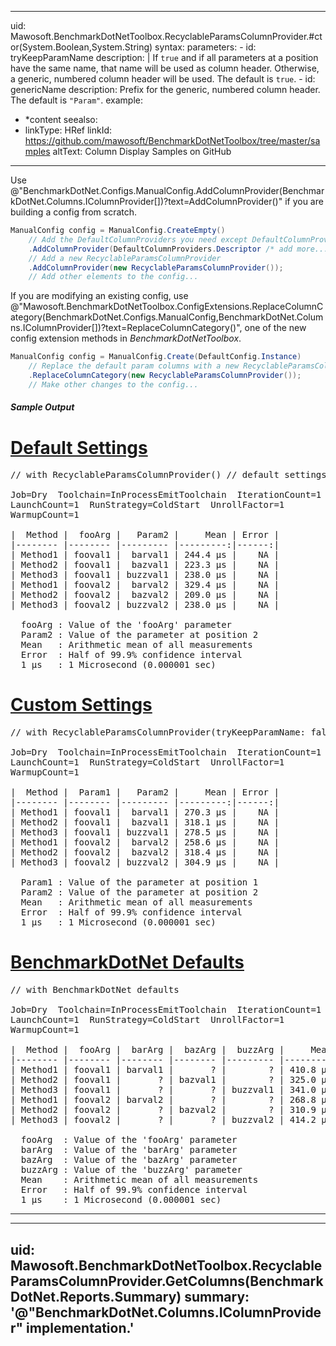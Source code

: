 ﻿---
uid: Mawosoft.BenchmarkDotNetToolbox.RecyclableParamsColumnProvider
summary: An alternative to @"BenchmarkDotNet.Columns.DefaultColumnProviders.Params?displayProperty=nameWithType" that displays parameters in recyclable columns corresponding to parameter position rather than name.
---
---
uid: Mawosoft.BenchmarkDotNetToolbox.RecyclableParamsColumnProvider.#ctor(System.Boolean,System.String)
syntax:
    parameters:
    - id: tryKeepParamName
      description: |
        If `true` and if all parameters at a position have the same name, that name will be used as column
        header. Otherwise, a generic, numbered column header will be used.
        The default is `true`.
    - id: genericName
      description: Prefix for the generic, numbered column header. The default is `"Param"`.
example:
- *content
seealso:
- linkType: HRef
  linkId: https://github.com/mawosoft/BenchmarkDotNetToolbox/tree/master/samples
  altText: Column Display Samples on GitHub
---

Use @"BenchmarkDotNet.Configs.ManualConfig.AddColumnProvider(BenchmarkDotNet.Columns.IColumnProvider[])?text=AddColumnProvider()"
if you are building a config from scratch.

```csharp
ManualConfig config = ManualConfig.CreateEmpty()
    // Add the DefaultColumnProviders you need except DefaultColumnProviders.Params
    .AddColumnProvider(DefaultColumnProviders.Descriptor /* add more... */)
    // Add a new RecyclableParamsColumnProvider
    .AddColumnProvider(new RecyclableParamsColumnProvider());
    // Add other elements to the config...
```


If you are modifying an existing config, use
@"Mawosoft.BenchmarkDotNetToolbox.ConfigExtensions.ReplaceColumnCategory(BenchmarkDotNet.Configs.ManualConfig,BenchmarkDotNet.Columns.IColumnProvider[])?text=ReplaceColumnCategory()",
one of the new config extension methods in *BenchmarkDotNetToolbox*.

```csharp
ManualConfig config = ManualConfig.Create(DefaultConfig.Instance)
    // Replace the default param columns with a new RecyclableParamsColumnProvider
    .ReplaceColumnCategory(new RecyclableParamsColumnProvider());
    // Make other changes to the config...
```

##### Sample Output

# [Default Settings](#tab/tabid-1)
<pre>
// with RecyclableParamsColumnProvider() // default settings

Job=Dry  Toolchain=InProcessEmitToolchain  IterationCount=1  
LaunchCount=1  RunStrategy=ColdStart  UnrollFactor=1  
WarmupCount=1  

|  Method |  fooArg |   Param2 |     Mean | Error |
|-------- |-------- |--------- |---------:|------:|
| Method1 | fooval1 |  barval1 | 244.4 μs |    NA |
| Method2 | fooval1 |  bazval1 | 223.3 μs |    NA |
| Method3 | fooval1 | buzzval1 | 238.0 μs |    NA |
| Method1 | fooval2 |  barval2 | 329.4 μs |    NA |
| Method2 | fooval2 |  bazval2 | 209.0 μs |    NA |
| Method3 | fooval2 | buzzval2 | 238.0 μs |    NA |

  fooArg : Value of the 'fooArg' parameter
  Param2 : Value of the parameter at position 2
  Mean   : Arithmetic mean of all measurements
  Error  : Half of 99.9% confidence interval
  1 μs   : 1 Microsecond (0.000001 sec)
</pre>
# [Custom Settings](#tab/tabid-2)
<pre>
// with RecyclableParamsColumnProvider(tryKeepParamName: false)

Job=Dry  Toolchain=InProcessEmitToolchain  IterationCount=1  
LaunchCount=1  RunStrategy=ColdStart  UnrollFactor=1  
WarmupCount=1  

|  Method |  Param1 |   Param2 |     Mean | Error |
|-------- |-------- |--------- |---------:|------:|
| Method1 | fooval1 |  barval1 | 270.3 μs |    NA |
| Method2 | fooval1 |  bazval1 | 318.1 μs |    NA |
| Method3 | fooval1 | buzzval1 | 278.5 μs |    NA |
| Method1 | fooval2 |  barval2 | 258.6 μs |    NA |
| Method2 | fooval2 |  bazval2 | 318.4 μs |    NA |
| Method3 | fooval2 | buzzval2 | 304.9 μs |    NA |

  Param1 : Value of the parameter at position 1
  Param2 : Value of the parameter at position 2
  Mean   : Arithmetic mean of all measurements
  Error  : Half of 99.9% confidence interval
  1 μs   : 1 Microsecond (0.000001 sec)
</pre>
# [BenchmarkDotNet Defaults](#tab/tabid-3)
<pre>
// with BenchmarkDotNet defaults

Job=Dry  Toolchain=InProcessEmitToolchain  IterationCount=1  
LaunchCount=1  RunStrategy=ColdStart  UnrollFactor=1  
WarmupCount=1  

|  Method |  fooArg |  barArg |  bazArg |  buzzArg |     Mean | Error |
|-------- |-------- |-------- |-------- |--------- |---------:|------:|
| Method1 | fooval1 | barval1 |       ? |        ? | 410.8 μs |    NA |
| Method2 | fooval1 |       ? | bazval1 |        ? | 325.0 μs |    NA |
| Method3 | fooval1 |       ? |       ? | buzzval1 | 341.0 μs |    NA |
| Method1 | fooval2 | barval2 |       ? |        ? | 268.8 μs |    NA |
| Method2 | fooval2 |       ? | bazval2 |        ? | 310.9 μs |    NA |
| Method3 | fooval2 |       ? |       ? | buzzval2 | 414.2 μs |    NA |

  fooArg  : Value of the 'fooArg' parameter
  barArg  : Value of the 'barArg' parameter
  bazArg  : Value of the 'bazArg' parameter
  buzzArg : Value of the 'buzzArg' parameter
  Mean    : Arithmetic mean of all measurements
  Error   : Half of 99.9% confidence interval
  1 μs    : 1 Microsecond (0.000001 sec)
</pre>
***


---
uid: Mawosoft.BenchmarkDotNetToolbox.RecyclableParamsColumnProvider.GetColumns(BenchmarkDotNet.Reports.Summary)
summary: '@"BenchmarkDotNet.Columns.IColumnProvider" implementation.'
---
